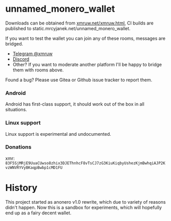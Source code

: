 # unnamed_monero_wallet

Downloads can be obtained from [xmruw.net/xmruw.html](xmruw.net/xmruw.html), CI builds are published to static.mrcyjanek.net/unnamed_monero_wallet.

If you want to test the wallet you can join any of these rooms, messages are bridged.

- [Telegram @xmruw](https://t.me/xmruw)
- [Discord](https://discord.gg/YdM5yTVqed)
- Other? If you want to moderate another platform I'll be happy to bridge them with rooms above.

Found a bug? Please use Gitea or Github issue tracker to report them.

### Android

Android has first-class support, it should work out of the box in all situations.

### Linux support

Linux support is experimental and undocumented.

### Donations

xmr: `83F5SjMRjE9UuaCUwso8zhix3DJEThnhcF8vTsCJ7zG3KiuKiqbyUshezKjmBwhqiAJP2KvzWNVRYVyBKaqpBwbp1cMD1FU`

# History

This project started as anonero v1.0 rewrite, which due to variety of reasons didn't happen. Now this is a sandbox for experiments, which will hopefully end up as a fairy decent wallet.
